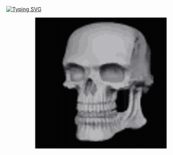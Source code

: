 [![Typing SVG](https://readme-typing-svg.herokuapp.com?font=Fira+Code&size=30&duration=2300&pause=1000&color=F7F7F7&random=false&width=435&lines=%D0%98%D0%B2%D0%B0%D0%BD;15+%D0%BB%D0%B5%D1%82;%D0%A0%D0%B5%D0%B0%D0%BB%D1%8C%D0%BD%D1%8B%D0%B9+%D0%BF%D0%B0%D1%86%D0%B0%D0%BD;%D0%A0%D0%B0%D0%B7%D0%B1%D0%B8%D1%80%D0%B0%D0%B5%D1%82%D1%81%D1%8F+%D0%B2+%D0%BC%D0%B5%D0%BC%D0%B0%D1%85;%D0%98+%D1%85%D0%B0%D0%B9%D0%BF%D0%BE%D0%B2%D1%8B%D0%B9+%D0%B2+%D0%BC%D0%BE%D0%B4%D0%B5;%5B%E3%83%84%5D)](https://git.io/typing-svg)
<center>
    <img src="img/skeleton.gif" width="350px">
</center>